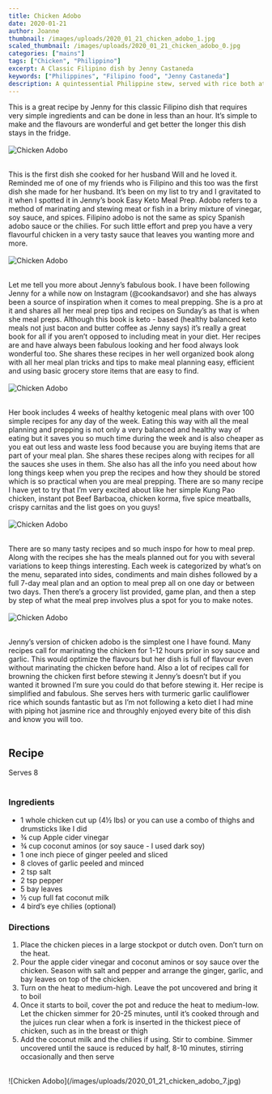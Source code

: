 ```yaml
---
title: Chicken Adobo
date: 2020-01-21
author: Joanne
thumbnail: /images/uploads/2020_01_21_chicken_adobo_1.jpg
scaled_thumbnail: /images/uploads/2020_01_21_chicken_adobo_0.jpg
categories: ["mains"]
tags: ["Chicken", "Philippino"]
excerpt: A Classic Filipino dish by Jenny Castaneda 
keywords: ["Philippines", "Filipino food", "Jenny Castaneda"]
description: A quintessential Philippine stew, served with rice both at daily meals and at feast
---
```


This is a great recipe by Jenny for this classic Filipino dish that requires very simple ingredients and can be done in less than an hour. It’s simple to make and the flavours are wonderful and get better the longer this dish stays in the fridge. 
</br>
</br>
![Chicken Adobo](/images/uploads/2020_01_21_chicken_adobo_2.jpg)
</br>
</br>

This is the first dish she cooked for her husband Will and he loved it. Reminded me of one of my friends who is Filipino and this too was the first dish she made for her husband. It’s been on my list to try and I gravitated to it when I spotted it in Jenny’s book Easy Keto Meal Prep. Adobo refers to a method of marinating and stewing meat or fish in a briny mixture of vinegar, soy sauce, and spices. Filipino adobo is not the same as spicy Spanish adobo sauce or the chilies. For such little effort and prep you have a very flavourful chicken in a very tasty sauce that leaves you wanting more and more. 
</br>
</br>
![Chicken Adobo](/images/uploads/2020_01_21_chicken_adobo_3.jpg)
</br>
</br>

Let me tell you more about Jenny’s fabulous book.  I have been following Jenny for a while now on Instagram (@cookandsavor) and she has always been a source of inspiration when it comes to meal prepping. She is a pro at it and shares all her meal prep tips and recipes on Sunday’s as that is when she meal preps. Although this book is keto - based (healthy balanced keto meals not just bacon and butter coffee as Jenny says) it’s really a great book for all if you aren’t opposed to including meat in your diet. Her recipes are and have always been fabulous looking and her food always look wonderful too. She shares these recipes in her well organized book along with all her meal plan tricks and tips to make meal planning easy, efficient and using basic grocery store items that are easy to find. 
</br>
</br>
![Chicken Adobo](/images/uploads/2020_01_21_chicken_adobo_4.jpg)
</br>
</br>

Her book includes 4 weeks of healthy ketogenic meal plans with over 100 simple recipes for any day of the week. Eating this way with all the meal planning and prepping is not only a very balanced and healthy way of eating but it saves you so much time during the week and is also cheaper as you eat out less and waste less food because you are buying items that are part of your meal plan. She shares these recipes along with recipes for all the sauces she uses in them. She also has all the info you need about how long things keep when you prep the recipes and how they should be stored which is so practical when you are meal prepping. There are so many recipe I have yet to try that I’m very excited about like her simple Kung Pao chicken, instant pot Beef Barbacoa, chicken korma, five spice meatballs, crispy carnitas and the list goes on you guys! 
</br>
</br>
![Chicken Adobo](/images/uploads/2020_01_21_chicken_adobo_5.jpg)
</br>
</br>

There are so many tasty recipes and so much inspo for how to meal prep. Along with the recipes she has the meals planned out for you with several variations to keep things interesting. Each week is categorized by what’s on the menu, separated into sides, condiments and main dishes followed by a full 7-day meal plan and an option to meal prep all on one day or between two days. Then there’s a grocery list provided, game plan, and then a step by step of what the meal prep involves plus a spot for you to make notes. 
</br>
</br>
![Chicken Adobo](/images/uploads/2020_01_21_chicken_adobo_6.jpg)
</br>
</br>

Jenny’s version of chicken adobo is the simplest one I have found. Many recipes call for marinating the chicken for 1-12 hours prior in soy sauce and garlic. This would optimize the flavours but her dish is full of flavour even without marinating the chicken before hand. Also a lot of recipes call for browning the chicken first before stewing it Jenny’s doesn’t but if you wanted it browned I’m sure you could do that before stewing it. Her recipe is simplified and fabulous. She serves hers with turmeric garlic cauliflower rice which sounds fantastic but as I’m not following a keto diet  I had mine with piping hot jasmine rice and throughly enjoyed every bite of this dish and know you will too. 
</br>
</br>

## Recipe
Serves 8 
</br>
</br>

### Ingredients

* <span itemprop="ingredients">1 whole chicken cut up (4&frac12; lbs) or you can use a combo of thighs and drumsticks like I did</span>
* <span itemprop="ingredients">&frac34; cup Apple cider vinegar </span>
* <span itemprop="ingredients">&frac34; cup coconut aminos (or soy sauce - I used dark soy) </span>
* <span itemprop="ingredients">1 one inch piece of ginger peeled and sliced</span>
* <span itemprop="ingredients">8 cloves of garlic peeled and minced </span>
* <span itemprop="ingredients">2 tsp salt </span>
* <span itemprop="ingredients">2 tsp pepper </span>
* <span itemprop="ingredients">5 bay leaves </span>
* <span itemprop="ingredients">&frac12; cup full fat coconut milk </span>
* <span itemprop="ingredients">4 bird’s eye chilies (optional) </span>

### Directions

1. Place the chicken pieces in a large stockpot or dutch oven. Don’t turn on the heat. 
1. Pour the apple cider vinegar and coconut aminos or soy sauce over the chicken. Season with salt and pepper and arrange the ginger, garlic, and bay leaves on top of the chicken. 
1. Turn on the heat to medium-high. Leave the pot uncovered and bring it to boil
1. Once it starts to boil, cover the pot and reduce the heat to medium-low. Let the chicken simmer for 20-25 minutes, until it’s cooked through and the juices run clear when a fork is inserted in the thickest piece of chicken, such as in the breast or thigh 
1. Add the coconut milk and the chilies if using. Stir to combine. Simmer uncovered until the sauce is reduced by half, 8-10 minutes, stirring occasionally and then serve

</br>
![Chicken Adobo](/images/uploads/2020_01_21_chicken_adobo_7.jpg)